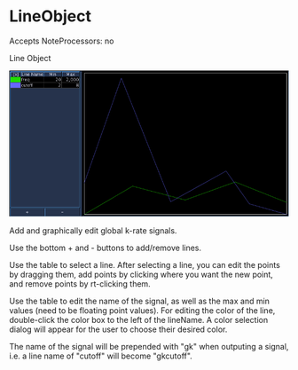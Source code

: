 LineObject 
==========

Accepts NoteProcessors: no

Line Object

![Line Object](../../../images/lineObject.png)

Add and graphically edit global k-rate signals.

Use the bottom + and - buttons to add/remove lines.

Use the table to select a line. After selecting a line, you can edit the
points by dragging them, add points by clicking where you want the new
point, and remove points by rt-clicking them.

Use the table to edit the name of the signal, as well as the max and min
values (need to be floating point values). For editing the color of the
line, double-click the color box to the left of the lineName. A color
selection dialog will appear for the user to choose their desired color.

The name of the signal will be prepended with "gk" when outputing a
signal, i.e. a line name of "cutoff" will become "gkcutoff".
